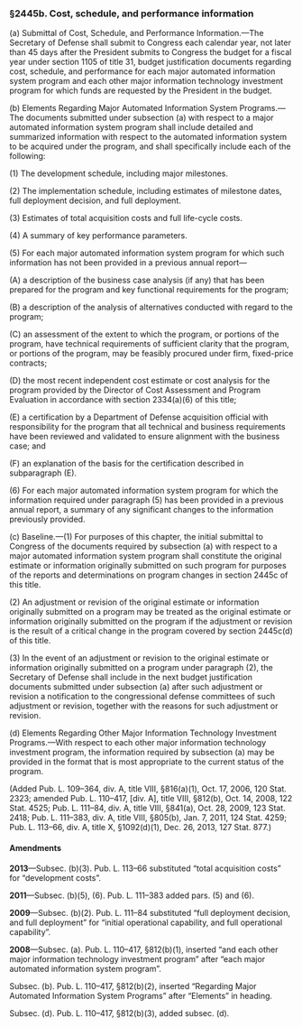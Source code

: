 ### §2445b. Cost, schedule, and performance information ###

(a) Submittal of Cost, Schedule, and Performance Information.—The Secretary of Defense shall submit to Congress each calendar year, not later than 45 days after the President submits to Congress the budget for a fiscal year under section 1105 of title 31, budget justification documents regarding cost, schedule, and performance for each major automated information system program and each other major information technology investment program for which funds are requested by the President in the budget.

(b) Elements Regarding Major Automated Information System Programs.—The documents submitted under subsection (a) with respect to a major automated information system program shall include detailed and summarized information with respect to the automated information system to be acquired under the program, and shall specifically include each of the following:

(1) The development schedule, including major milestones.

(2) The implementation schedule, including estimates of milestone dates, full deployment decision, and full deployment.

(3) Estimates of total acquisition costs and full life-cycle costs.

(4) A summary of key performance parameters.

(5) For each major automated information system program for which such information has not been provided in a previous annual report—

(A) a description of the business case analysis (if any) that has been prepared for the program and key functional requirements for the program;

(B) a description of the analysis of alternatives conducted with regard to the program;

(C) an assessment of the extent to which the program, or portions of the program, have technical requirements of sufficient clarity that the program, or portions of the program, may be feasibly procured under firm, fixed-price contracts;

(D) the most recent independent cost estimate or cost analysis for the program provided by the Director of Cost Assessment and Program Evaluation in accordance with section 2334(a)(6) of this title;

(E) a certification by a Department of Defense acquisition official with responsibility for the program that all technical and business requirements have been reviewed and validated to ensure alignment with the business case; and

(F) an explanation of the basis for the certification described in subparagraph (E).

(6) For each major automated information system program for which the information required under paragraph (5) has been provided in a previous annual report, a summary of any significant changes to the information previously provided.

(c) Baseline.—(1) For purposes of this chapter, the initial submittal to Congress of the documents required by subsection (a) with respect to a major automated information system program shall constitute the original estimate or information originally submitted on such program for purposes of the reports and determinations on program changes in section 2445c of this title.

(2) An adjustment or revision of the original estimate or information originally submitted on a program may be treated as the original estimate or information originally submitted on the program if the adjustment or revision is the result of a critical change in the program covered by section 2445c(d) of this title.

(3) In the event of an adjustment or revision to the original estimate or information originally submitted on a program under paragraph (2), the Secretary of Defense shall include in the next budget justification documents submitted under subsection (a) after such adjustment or revision a notification to the congressional defense committees of such adjustment or revision, together with the reasons for such adjustment or revision.

(d) Elements Regarding Other Major Information Technology Investment Programs.—With respect to each other major information technology investment program, the information required by subsection (a) may be provided in the format that is most appropriate to the current status of the program.

(Added Pub. L. 109–364, div. A, title VIII, §816(a)(1), Oct. 17, 2006, 120 Stat. 2323; amended Pub. L. 110–417, [div. A], title VIII, §812(b), Oct. 14, 2008, 122 Stat. 4525; Pub. L. 111–84, div. A, title VIII, §841(a), Oct. 28, 2009, 123 Stat. 2418; Pub. L. 111–383, div. A, title VIII, §805(b), Jan. 7, 2011, 124 Stat. 4259; Pub. L. 113–66, div. A, title X, §1092(d)(1), Dec. 26, 2013, 127 Stat. 877.)

#### Amendments ####

**2013**—Subsec. (b)(3). Pub. L. 113–66 substituted “total acquisition costs” for “development costs”.

**2011**—Subsec. (b)(5), (6). Pub. L. 111–383 added pars. (5) and (6).

**2009**—Subsec. (b)(2). Pub. L. 111–84 substituted “full deployment decision, and full deployment” for “initial operational capability, and full operational capability”.

**2008**—Subsec. (a). Pub. L. 110–417, §812(b)(1), inserted “and each other major information technology investment program” after “each major automated information system program”.

Subsec. (b). Pub. L. 110–417, §812(b)(2), inserted “Regarding Major Automated Information System Programs” after “Elements” in heading.

Subsec. (d). Pub. L. 110–417, §812(b)(3), added subsec. (d).